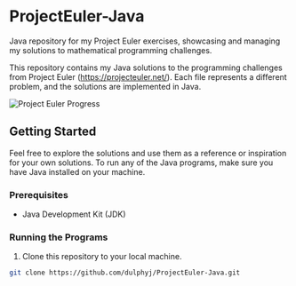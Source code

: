 # ProjectEuler-Java

Java repository for my Project Euler exercises, showcasing and managing my solutions to mathematical programming challenges.

This repository contains my Java solutions to the programming challenges from Project Euler (https://projecteuler.net/). Each file represents a different problem, and the solutions are implemented in Java.

![Project Euler Progress](https://projecteuler.net/profile/dulphy.png)

## Getting Started

Feel free to explore the solutions and use them as a reference or inspiration for your own solutions. To run any of the Java programs, make sure you have Java installed on your machine.

### Prerequisites

- Java Development Kit (JDK)

### Running the Programs

1. Clone this repository to your local machine.

```bash
git clone https://github.com/dulphyj/ProjectEuler-Java.git
